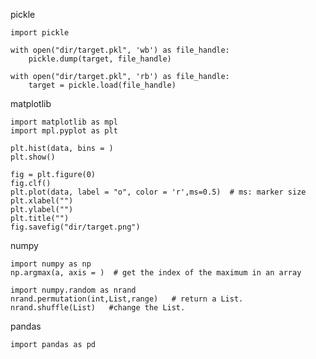 pickle

    import pickle
    
    with open("dir/target.pkl", 'wb') as file_handle:
        pickle.dump(target, file_handle)
    
    with open("dir/target.pkl", 'rb') as file_handle:
        target = pickle.load(file_handle)


matplotlib
    
    import matplotlib as mpl
    import mpl.pyplot as plt
    
    plt.hist(data, bins = )
    plt.show()
    
    fig = plt.figure(0)
    fig.clf()
    plt.plot(data, label = "o", color = 'r',ms=0.5)  # ms: marker size
    plt.xlabel("")
    plt.ylabel("")
    plt.title("")
    fig.savefig("dir/target.png")

numpy

    import numpy as np
    np.argmax(a, axis = )  # get the index of the maximum in an array
    
    import numpy.random as nrand 
    nrand.permutation(int,List,range)   # return a List.
    nrand.shuffle(List)   #change the List.

pandas
    
    import pandas as pd
    
